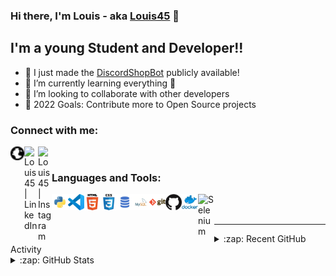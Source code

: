 ### Hi there, I'm Louis - aka [Louis45][website] 👋 

## I'm a young Student and Developer!!

- 🔭 I just made the [DiscordShopBot](https://github.com/Luois45/DiscordShopBot) publicly available!
- 🌱 I’m currently learning everything 🤣
- 👯 I’m looking to collaborate with other developers
- 🥅 2022 Goals: Contribute more to Open Source projects

### Connect with me:

[<img align="left" alt="linktree.louis45.de" width="22px" src="https://raw.githubusercontent.com/iconic/open-iconic/master/svg/globe.svg" />][website]
[<img align="left" alt="Louis45 | LinkedIn" width="22px" src="https://cdn.jsdelivr.net/npm/simple-icons@v3/icons/linkedin.svg" />][linkedin]
[<img align="left" alt="Louis45 | Instagram" width="22px" src="https://cdn.jsdelivr.net/npm/simple-icons@v3/icons/instagram.svg" />][instagram]

<br />

### Languages and Tools:

[<img align="left" alt="Python" width="26px" src="https://raw.githubusercontent.com/github/explore/80688e429a7d4ef2fca1e82350fe8e3517d3494d/topics/python/python.png" />](https://github.com/topics/python)
[<img align="left" alt="Visual Studio Code" width="26px" src="https://raw.githubusercontent.com/github/explore/bbd48b997e8d0bef63f676eca4da5e1f76487b56/topics/visual-studio-code/visual-studio-code.png" />](https://github.com/topics/visual-studio-code)
[<img align="left" alt="HTML" width="26px" src="https://raw.githubusercontent.com/github/explore/80688e429a7d4ef2fca1e82350fe8e3517d3494d/topics/html/html.png" />](https://github.com/topics/html)
[<img align="left" alt="CSS" width="26px" src="https://raw.githubusercontent.com/github/explore/80688e429a7d4ef2fca1e82350fe8e3517d3494d/topics/css/css.png" />](https://github.com/topics/css)
[<img align="left" alt="SQL" width="26px" src="https://raw.githubusercontent.com/github/explore/80688e429a7d4ef2fca1e82350fe8e3517d3494d/topics/sql/sql.png" />](https://github.com/topics/sql)
[<img align="left" alt="MySQL" width="26px" src="https://raw.githubusercontent.com/github/explore/80688e429a7d4ef2fca1e82350fe8e3517d3494d/topics/mysql/mysql.png" />](https://raw.githubusercontent.com/github/explore/80688e429a7d4ef2fca1e82350fe8e3517d3494d/topics/sql/sql.png)
[<img align="left" alt="Git" width="26px" src="https://raw.githubusercontent.com/github/explore/80688e429a7d4ef2fca1e82350fe8e3517d3494d/topics/git/git.png" />](https://github.com/topics/git)
[<img align="left" alt="GitHub" width="26px" src="https://raw.githubusercontent.com/github/explore/78df643247d429f6cc873026c0622819ad797942/topics/github/github.png" />](https://github.com/topics/github)
[<img align="left" alt="GitHub" width="26px" src="https://raw.githubusercontent.com/github/explore/80688e429a7d4ef2fca1e82350fe8e3517d3494d/topics/docker/docker.png" />](https://github.com/topics/docker)
[<img align="left" alt="Selenium" width="26px" src="https://camo.githubusercontent.com/4b95df4d6ca7a01afc25d27159804dc5a7d0df41d8131aaf50c9f84847dfda21/68747470733a2f2f73656c656e69756d2e6465762f696d616765732f73656c656e69756d5f6c6f676f5f7371756172655f677265656e2e706e67" />](https://github.com/topics/selenium)

<br />
<br />

---

<details>
  <summary>:zap: Recent GitHub Activity</summary>
  
<!--START_SECTION:activity-->
1. 💪 Opened PR [#2801](https://github.com/github/explore/pull/2801) in [github/explore](https://github.com/github/explore)
2. 🗣 Commented on [#203](https://github.com/MrPowerScripts/reddit-karma-farming-bot/issues/203) in [MrPowerScripts/reddit-karma-farming-bot](https://github.com/MrPowerScripts/reddit-karma-farming-bot)
3. ❌ Closed PR [#204](https://github.com/MrPowerScripts/reddit-karma-farming-bot/pull/204) in [MrPowerScripts/reddit-karma-farming-bot](https://github.com/MrPowerScripts/reddit-karma-farming-bot)
4. ❗️ Closed issue [#203](https://github.com/MrPowerScripts/reddit-karma-farming-bot/issues/203) in [MrPowerScripts/reddit-karma-farming-bot](https://github.com/MrPowerScripts/reddit-karma-farming-bot)
5. 🗣 Commented on [#203](https://github.com/MrPowerScripts/reddit-karma-farming-bot/issues/203) in [MrPowerScripts/reddit-karma-farming-bot](https://github.com/MrPowerScripts/reddit-karma-farming-bot)
6. 🗣 Commented on [#9](https://github.com/5x/easy-steam-free-packages/issues/9) in [5x/easy-steam-free-packages](https://github.com/5x/easy-steam-free-packages)
7. 💪 Opened PR [#204](https://github.com/MrPowerScripts/reddit-karma-farming-bot/pull/204) in [MrPowerScripts/reddit-karma-farming-bot](https://github.com/MrPowerScripts/reddit-karma-farming-bot)
8. 🗣 Commented on [#203](https://github.com/MrPowerScripts/reddit-karma-farming-bot/issues/203) in [MrPowerScripts/reddit-karma-farming-bot](https://github.com/MrPowerScripts/reddit-karma-farming-bot)
9. 🗣 Commented on [#203](https://github.com/MrPowerScripts/reddit-karma-farming-bot/issues/203) in [MrPowerScripts/reddit-karma-farming-bot](https://github.com/MrPowerScripts/reddit-karma-farming-bot)
10. ❗️ Opened issue [#203](https://github.com/MrPowerScripts/reddit-karma-farming-bot/issues/203) in [MrPowerScripts/reddit-karma-farming-bot](https://github.com/MrPowerScripts/reddit-karma-farming-bot)
<!--END_SECTION:activity-->

</details>

<details>
  <summary>:zap: GitHub Stats</summary>

  <img align="left" alt="Luois45's GitHub Stats" src="https://github-readme-stats.vercel.app/api?username=Luois45&count_private=true" />

</details>

[website]: https://linktree.louis45.de/
[instagram]: https://rebrand.ly/instagram-45
[linkedin]: https://rebrand.ly/linkedin-45
